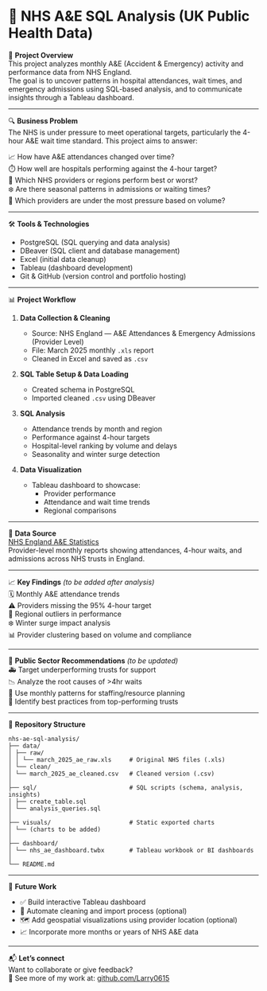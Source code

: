 # 🏥 NHS A&E SQL Analysis (UK Public Health Data)

📌 **Project Overview**  
This project analyzes monthly A&E (Accident & Emergency) activity and performance data from NHS England.  
The goal is to uncover patterns in hospital attendances, wait times, and emergency admissions using SQL-based analysis, and to communicate insights through a Tableau dashboard.

---

🔍 **Business Problem**  
The NHS is under pressure to meet operational targets, particularly the 4-hour A&E wait time standard. This project aims to answer:

📈 How have A&E attendances changed over time?  
⏱️ How well are hospitals performing against the 4-hour target?  
📍 Which NHS providers or regions perform best or worst?  
❄️ Are there seasonal patterns in admissions or waiting times?  
🏥 Which providers are under the most pressure based on volume?

---

🛠️ **Tools & Technologies**  
- PostgreSQL (SQL querying and data analysis)  
- DBeaver (SQL client and database management)  
- Excel (initial data cleanup)  
- Tableau (dashboard development)  
- Git & GitHub (version control and portfolio hosting)

---

📊 **Project Workflow**  
1. **Data Collection & Cleaning**
   - Source: NHS England — A&E Attendances & Emergency Admissions (Provider Level)
   - File: March 2025 monthly `.xls` report
   - Cleaned in Excel and saved as `.csv`

2. **SQL Table Setup & Data Loading**
   - Created schema in PostgreSQL
   - Imported cleaned `.csv` using DBeaver

3. **SQL Analysis**
   - Attendance trends by month and region
   - Performance against 4-hour targets
   - Hospital-level ranking by volume and delays
   - Seasonality and winter surge detection

4. **Data Visualization**
   - Tableau dashboard to showcase:
     - Provider performance
     - Attendance and wait time trends
     - Regional comparisons

---

🔗 **Data Source**  
[NHS England A&E Statistics](https://www.england.nhs.uk/statistics/statistical-work-areas/ae-waiting-times-and-activity/)  
Provider-level monthly reports showing attendances, 4-hour waits, and admissions across NHS trusts in England.

---

📈 **Key Findings** *(to be added after analysis)*  
🗓️ Monthly A&E attendance trends  
⚠️ Providers missing the 95% 4-hour target  
📍 Regional outliers in performance  
❄️ Winter surge impact analysis  
📊 Provider clustering based on volume and compliance

---

📢 **Public Sector Recommendations** *(to be updated)*  
🚑 Target underperforming trusts for support  
📉 Analyze the root causes of >4hr waits  
📆 Use monthly patterns for staffing/resource planning  
🏥 Identify best practices from top-performing trusts

---

📂 **Repository Structure**
```
nhs-ae-sql-analysis/
├── data/
│ ├── raw/
│ │ └── march_2025_ae_raw.xls     # Original NHS files (.xls)
│ └── clean/
│ └── march_2025_ae_cleaned.csv   # Cleaned version (.csv)
│
├── sql/                          # SQL scripts (schema, analysis, insights)
│ ├── create_table.sql            
│ └── analysis_queries.sql        
│
├── visuals/                      # Static exported charts
│ └── (charts to be added)
│
├── dashboard/
│ └── nhs_ae_dashboard.twbx       # Tableau workbook or BI dashboards
│
└── README.md
```

---

🚀 **Future Work**
- ✅ Build interactive Tableau dashboard  
- 🔁 Automate cleaning and import process (optional)  
- 🗺️ Add geospatial visualizations using provider location (optional)  
- 📈 Incorporate more months or years of NHS A&E data

---

📬 **Let’s connect**  
Want to collaborate or give feedback?  
📍 See more of my work at: [github.com/Larry0615](https://github.com/Larry0615)
